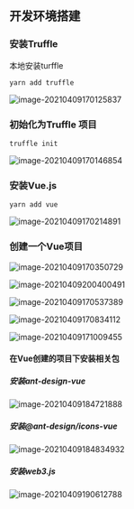 ## 开发环境搭建

### 安装Truffle

本地安装turffle

```
yarn add truffle 
```

![image-20210409170125837](https://ap0l1o.oss-cn-qingdao.aliyuncs.com/img/image-20210409170125837.png)

### 初始化为Truffle 项目

```
truffle init
```

![image-20210409170146854](https://ap0l1o.oss-cn-qingdao.aliyuncs.com/img/image-20210409170146854.png)

### 安装Vue.js

```
yarn add vue
```

![image-20210409170214891](https://ap0l1o.oss-cn-qingdao.aliyuncs.com/img/image-20210409170214891.png)

### 创建一个Vue项目

![image-20210409170350729](https://ap0l1o.oss-cn-qingdao.aliyuncs.com/img/image-20210409170350729.png)



![image-20210409200400491](https://ap0l1o.oss-cn-qingdao.aliyuncs.com/img/image-20210409200400491.png)

![image-20210409170537389](https://ap0l1o.oss-cn-qingdao.aliyuncs.com/img/image-20210409170537389.png)

![image-20210409170834112](https://ap0l1o.oss-cn-qingdao.aliyuncs.com/img/image-20210409170834112.png)

![image-20210409171009455](https://ap0l1o.oss-cn-qingdao.aliyuncs.com/img/image-20210409171009455.png)

#### 在Vue创建的项目下安装相关包

##### 安装ant-design-vue

![image-20210409184721888](https://ap0l1o.oss-cn-qingdao.aliyuncs.com/img/image-20210409184721888.png)

##### 安装@ant-design/icons-vue

![image-20210409184834932](https://ap0l1o.oss-cn-qingdao.aliyuncs.com/img/image-20210409184834932.png)

##### 安装web3.js

![image-20210409190612788](https://ap0l1o.oss-cn-qingdao.aliyuncs.com/img/image-20210409190612788.png)

